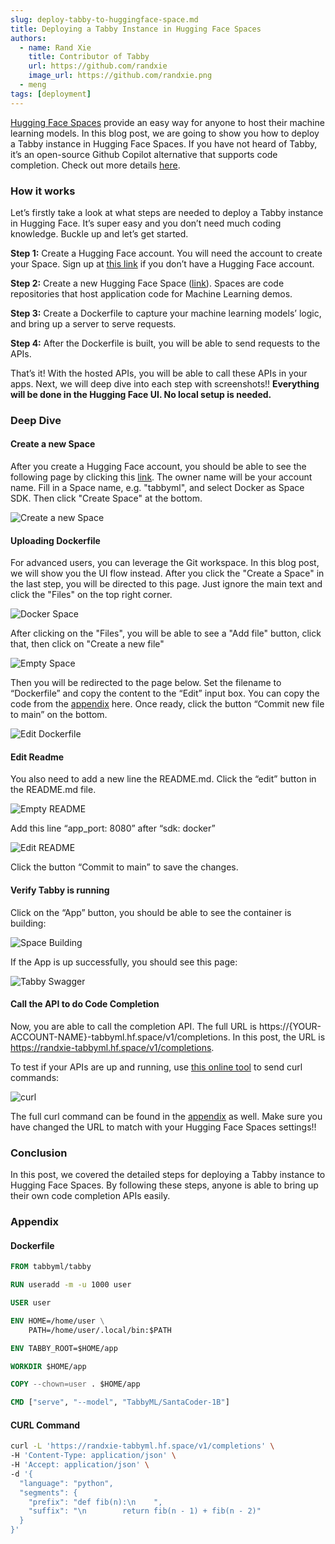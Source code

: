 ```yaml
---
slug: deploy-tabby-to-huggingface-space.md
title: Deploying a Tabby Instance in Hugging Face Spaces
authors:
  - name: Rand Xie
    title: Contributor of Tabby
    url: https://github.com/randxie
    image_url: https://github.com/randxie.png
  - meng
tags: [deployment]
---
```


[Hugging Face Spaces](https://huggingface.co/spaces) provide an easy way for anyone to host their machine learning models.
In this blog post, we are going to show you how to deploy a Tabby instance in Hugging Face Spaces. If you have not heard of Tabby, it’s an open-source Github Copilot alternative that supports code completion.
Check out more details [here](https://github.com/TabbyML/tabby).

### How it works

Let’s firstly take a look at what steps are needed to deploy a Tabby instance in Hugging Face. It’s super easy and you don’t need much coding knowledge. Buckle up and let’s get started.

**Step 1:** Create a Hugging Face account. You will need the account to create your Space. Sign up at [this link](https://huggingface.co/welcome) if you don’t have a Hugging Face account.

**Step 2:** Create a new Hugging Face Space ([link](https://huggingface.co/new-space)). Spaces are code repositories that host application code for Machine Learning demos.

**Step 3:** Create a Dockerfile to capture your machine learning models’ logic, and bring up a server to serve requests.

**Step 4:** After the Dockerfile is built, you will be able to send requests to the APIs.

That’s it! With the hosted APIs, you will be able to call these APIs in your apps. Next, we will deep dive into each step with screenshots!!
**Everything will be done in the Hugging Face UI. No local setup is needed.**

### Deep Dive

#### Create a new Space

After you create a Hugging Face account, you should be able to see the following page by clicking this [link](https://huggingface.co/new-space).
The owner name will be your account name. Fill in a Space name, e.g. "tabbyml", and select Docker as Space SDK. Then click "Create Space" at the bottom.

![Create a new Space](./new-space.png)

#### Uploading Dockerfile

For advanced users, you can leverage the Git workspace. In this blog post, we will show you the UI flow instead. After you click the "Create a Space" in the last step, you will be directed to this page. Just ignore the main text and click the "Files" on the top right corner.

![Docker Space](./docker-space.png)

After clicking on the "Files", you will be able to see a "Add file" button, click that, then click on "Create a new file"

![Empty Space](./empty-space.png)

Then you will be redirected to the page below. Set the filename to “Dockerfile” and copy the content to the “Edit” input box. You can copy the code from the [appendix](#dockerfile) here. Once ready, click the button “Commit new file to main” on the bottom.

![Edit Dockerfile](./edit-dockerfile.png)

#### Edit Readme

You also need to add a new line the README.md. Click the “edit” button in the README.md file.


![Empty README](./empty-readme.png)

Add this line “app_port: 8080” after “sdk: docker”

![Edit README](./edit-readme.png)

Click the button “Commit to main” to save the changes.

#### Verify Tabby is running

Click on the “App” button, you should be able to see the container is building:

![Space Building](./building.png)

If the App is up successfully, you should see this page:

![Tabby Swagger](./tabby-swagger.png)

#### Call the API to do Code Completion

Now, you are able to call the completion API. The full URL is https://{YOUR-ACCOUNT-NAME}-tabbyml.hf.space/v1/completions. In this post, the URL is https://randxie-tabbyml.hf.space/v1/completions.

To test if your APIs are up and running, use [this online tool](https://reqbin.com/curl) to send curl commands:

![curl](./curl.png)

The full curl command can be found in the [appendix](#curl-command) as well. Make sure you have changed the URL to match with your Hugging Face Spaces settings!!

### Conclusion
In this post, we covered the detailed steps for deploying a Tabby instance to Hugging Face Spaces. By following these steps, anyone is able to bring up their own code completion APIs easily.

### Appendix

#### Dockerfile
```Dockerfile
FROM tabbyml/tabby

RUN useradd -m -u 1000 user

USER user

ENV HOME=/home/user \
    PATH=/home/user/.local/bin:$PATH

ENV TABBY_ROOT=$HOME/app

WORKDIR $HOME/app

COPY --chown=user . $HOME/app

CMD ["serve", "--model", "TabbyML/SantaCoder-1B"]
```

#### CURL Command
```bash
curl -L 'https://randxie-tabbyml.hf.space/v1/completions' \
-H 'Content-Type: application/json' \
-H 'Accept: application/json' \
-d '{
  "language": "python",
  "segments": {
    "prefix": "def fib(n):\n    ",
    "suffix": "\n        return fib(n - 1) + fib(n - 2)"
  }
}'
```
